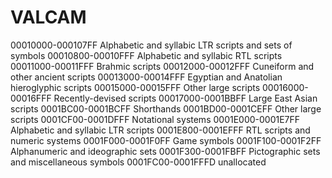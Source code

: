 # VALCAM
<emy>
<epig1241>
00010000-000107FF Alphabetic and syllabic LTR scripts and sets of symbols
00010800-00010FFF Alphabetic and syllabic RTL scripts
00011000-00011FFF Brahmic scripts
00012000-00012FFF Cuneiform and other ancient scripts
00013000-00014FFF Egyptian and Anatolian hieroglyphic scripts
00015000-00015FFF Other large scripts
00016000-00016FFF Recently-devised scripts
00017000-0001BBFF Large East Asian scripts
0001BC00-0001BCFF Shorthands
0001BD00-0001CEFF Other large scripts
0001CF00-0001DFFF Notational systems
0001E000-0001E7FF Alphabetic and syllabic LTR scripts
0001E800-0001EFFF RTL scripts and numeric systems
0001F000-0001F0FF Game symbols
0001F100-0001F2FF Alphanumeric and ideographic sets
0001F300-0001FBFF Pictographic sets and miscellaneous symbols
0001FC00-0001FFFD unallocated
 

